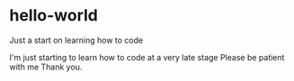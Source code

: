 # hello-world
Just a start on learning how to code

I'm just starting to learn how to code at a very late stage
Please be patient with me
Thank you.
